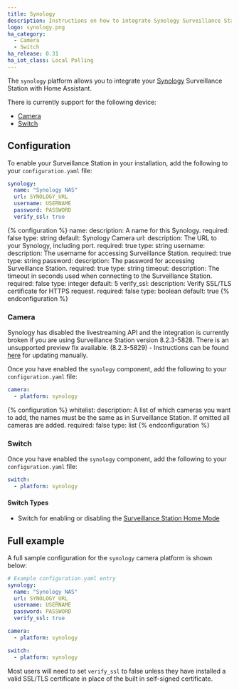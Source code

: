 ```yaml
---
title: Synology
description: Instructions on how to integrate Synology Surveillance Station within Home Assistant.
logo: synology.png
ha_category:
  - Camera
  - Switch
ha_release: 0.31
ha_iot_class: Local Polling
---
```


The `synology` platform allows you to integrate your [Synology](https://www.synology.com/) Surveillance Station with Home Assistant.

There is currently support for the following device:

- [Camera](/integrations/synology/#camera)
- [Switch](/integrations/synology/#switch)

## Configuration

To enable your Surveillance Station in your installation, add the following to your `configuration.yaml` file:

```yaml
synology:
  name: "Synology NAS"
  url: SYNOLOGY_URL
  username: USERNAME
  password: PASSWORD
  verify_ssl: true
```

{% configuration %}
name:
  description: A name for this Synology.
  required: false
  type: string
  default: Synology Camera
url:
  description: The URL to your Synology, including port.
  required: true
  type: string
username:
  description: The username for accessing Surveillance Station.
  required: true
  type: string
password:
  description: The password for accessing Surveillance Station.
  required: true
  type: string
timeout:
  description: The timeout in seconds used when connecting to the Surveillance Station.
  required: false
  type: integer
  default: 5
verify_ssl:
  description: Verify SSL/TLS certificate for HTTPS request.
  required: false
  type: boolean
  default: true
{% endconfiguration %}

### Camera

<div class='note'>

Synology has disabled the livestreaming API and the integration is currently broken if you are using Surveillance Station version 8.2.3-5828.
There is an unsupported preview fix available. (8.2.3-5829) - Instructions can be found [here](https://www.vcloudinfo.com/2019/04/how-to-manually-upgrade-your-synology-surveillance-system-firmware.html) for updating manually.

</div>

Once you have enabled the `synology` component, add the following to your `configuration.yaml` file:

```yaml
camera:
  - platform: synology
```

{% configuration %}
whitelist:
  description: A list of which cameras you want to add, the names must be the same as in Surveillance Station. If omitted all cameras are added.
  required: false
  type: list
{% endconfiguration %}

### Switch

Once you have enabled the `synology` component, add the following to your `configuration.yaml` file:

```yaml
switch:
  - platform: synology
```

#### Switch Types

- Switch for enabling or disabling the [Surveillance Station Home Mode](https://www.synology.com/en-global/knowledgebase/Surveillance/help/SurveillanceStation/home_mode)  

## Full example

A full sample configuration for the `synology` camera platform is shown below:

```yaml
# Example configuration.yaml entry
synology:
  name: "Synology NAS"
  url: SYNOLOGY_URL
  username: USERNAME
  password: PASSWORD
  verify_ssl: true

camera:
  - platform: synology

switch:
  - platform: synology
```

<div class='note'>

Most users will need to set `verify_ssl` to false unless they have installed a valid SSL/TLS certificate in place of the built in self-signed certificate.

</div>

